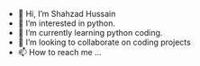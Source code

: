 - 👋 Hi, I’m Shahzad Hussain
- 👀 I’m interested in python.
- 🌱 I’m currently learning python coding.
- 💞️ I’m looking to collaborate on coding projects
- 📫 How to reach me ...

<!---
shahzadhussain5861/shahzadhussain5861 is a ✨ special ✨ repository because its `README.md` (this file) appears on your GitHub profile.
You can click the Preview link to take a look at your changes.
--->
